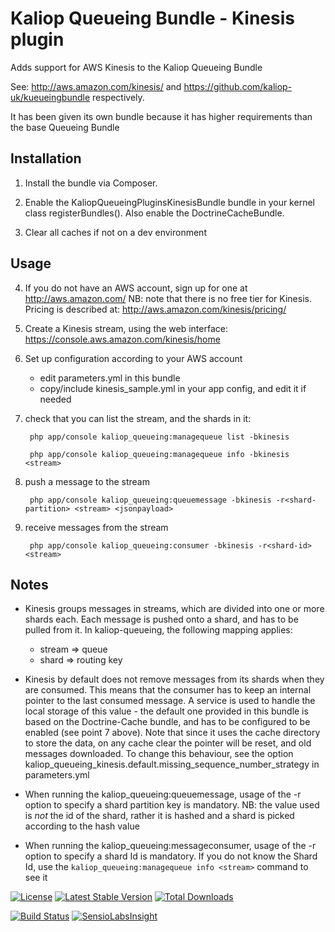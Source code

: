 # Kaliop Queueing Bundle - Kinesis plugin

Adds support for AWS Kinesis to the Kaliop Queueing Bundle

See: http://aws.amazon.com/kinesis/ and https://github.com/kaliop-uk/kueueingbundle respectively.

It has been given its own bundle because it has higher requirements than the base Queueing Bundle


## Installation

1. Install the bundle via Composer.

2. Enable the KaliopQueueingPluginsKinesisBundle bundle in your kernel class registerBundles().
    Also enable the DoctrineCacheBundle.

3. Clear all caches if not on a dev environment


## Usage

4. If you do not have an AWS account, sign up for one at http://aws.amazon.com/
    NB: note that there is no free tier for Kinesis. Pricing is described at: http://aws.amazon.com/kinesis/pricing/

5. Create a Kinesis stream, using the web interface: https://console.aws.amazon.com/kinesis/home

6. Set up configuration according to your AWS account

    - edit parameters.yml in this bundle
    - copy/include kinesis_sample.yml in your app config, and edit it if needed
 
7. check that you can list the stream, and the shards in it:
 
        php app/console kaliop_queueing:managequeue list -bkinesis
        
        php app/console kaliop_queueing:managequeue info -bkinesis <stream>

8. push a message to the stream 

        php app/console kaliop_queueing:queuemessage -bkinesis -r<shard-partition> <stream> <jsonpayload>
        
9. receive messages from the stream

        php app/console kaliop_queueing:consumer -bkinesis -r<shard-id> <stream>


## Notes

* Kinesis groups messages in streams, which are divided into one or more shards each.
    Each message is pushed onto a shard, and has to be pulled from it. 
    In kaliop-queueing, the following mapping applies:
    - stream => queue
    - shard => routing key

* Kinesis by default does not remove messages from its shards when they are consumed. This means that the consumer has
    to keep an internal pointer to the last consumed message. A service is used to handle the local storage of this
    value - the default one provided in this bundle is based on the Doctrine-Cache bundle, and has to be configured
    to be enabled (see point 7 above). Note that since it uses the cache directory to store the data, on any cache
    clear the pointer will be reset, and old messages downloaded. To change this behaviour, see the option
        kaliop_queueing_kinesis.default.missing_sequence_number_strategy
    in parameters.yml

* When running the kaliop_queueing:queuemessage, usage of the -r option to specify a shard partition key is mandatory.
    NB: the value used is *not* the id of the shard, rather it is hashed and a shard is picked according to the hash
    value

* When running the kaliop_queueing:messageconsumer, usage of the -r option to specify a shard Id is mandatory.
    If you do not know the Shard Id, use the `kaliop_queueing:managequeue info <stream>` command to see it


[![License](https://poser.pugx.org/kaliop/queueingbundle-kinesis/license)](https://packagist.org/packages/kaliop/queueingbundle-kinesis)
[![Latest Stable Version](https://poser.pugx.org/kaliop/queueingbundle-kinesis/v/stable)](https://packagist.org/packages/kaliop/queueingbundle-kinesis)
[![Total Downloads](https://poser.pugx.org/kaliop/queueingbundle-kinesis/downloads)](https://packagist.org/packages/kaliop/queueingbundle-kinesis)

[![Build Status](https://travis-ci.org/kaliop-uk/kueueingbundle-kinesis.svg?branch=master)](https://travis-ci.org/kaliop-uk/queueingbundle-kinesis)
[![SensioLabsInsight](https://insight.sensiolabs.com/projects/cbaefe33-51f4-4b7e-a423-c08797f7359b/mini.png)](https://insight.sensiolabs.com/projects/cbaefe33-51f4-4b7e-a423-c08797f7359b)
